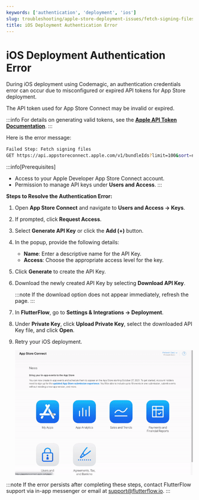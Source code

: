 ```yaml
---
keywords: ['authentication', 'deployment', 'ios']
slug: troubleshooting/apple-store-deployment-issues/fetch-signing-files/ios-deployment-authentication-error
title: iOS Deployment Authentication Error
---
```


# iOS Deployment Authentication Error

During iOS deployment using Codemagic, an authentication credentials error can occur due to misconfigured or expired API tokens for App Store deployment.

The API token used for App Store Connect may be invalid or expired.

:::info
For details on generating valid tokens, see the **[Apple API Token Documentation](https://developer.apple.com/go/?id=api-generating-tokens)**.
:::

Here is the error message:

```bash
Failed Step: Fetch signing files
GET https://api.appstoreconnect.apple.com/v1/bundleIds?limit=100&sort=name&filter%5Bidentifier%5D=appname.com&filter%5Bplatform%5D=IOS returned 401: Authentication credentials are missing or invalid. Provide a properly configured and signed bearer token, and make sure that it has not expired. Learn more about Generating Tokens for API Requests https://developer.apple.com/go/?id=api-generating-tokens 
```

:::info[Prerequisites]
- Access to your Apple Developer App Store Connect account.
- Permission to manage API keys under **Users and Access**.
:::

**Steps to Resolve the Authentication Error:**

1. Open **App Store Connect** and navigate to **Users and Access → Keys**.

2. If prompted, click **Request Access**.

3. Select **Generate API Key** or click the **Add (+)** button.

4. In the popup, provide the following details:
   - **Name**: Enter a descriptive name for the API Key.
   - **Access**: Choose the appropriate access level for the key.

5. Click **Generate** to create the API Key.

6. Download the newly created API Key by selecting **Download API Key**.

   :::note
   If the download option does not appear immediately, refresh the page.
   :::

7. In **FlutterFlow**, go to **Settings & Integrations → Deployment**.

8. Under **Private Key**, click **Upload Private Key**, select the downloaded API Key file, and click **Open**.

9. Retry your iOS deployment.

   ![](../../assets/20250430121336383410.gif)

:::note
If the error persists after completing these steps, contact FlutterFlow support via in-app messenger or email at [support@flutterflow.io](mailto:support@flutterflow.io).
:::
